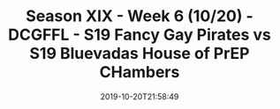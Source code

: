 ---
title: Season XIX - Week 6 (10/20) - DCGFFL - S19 Fancy Gay Pirates vs S19 Bluevadas
  House of PrEP CHambers
teams-score:
- team: _teams/carolina-blue.md
  score: 0
- team: _teams/royal.md
  score: 36
mvp: Rain
game-ball: Rain
sportsperson: Rain
season: 19
week: 6
date: '2019-10-20T21:58:49'
pageid: season-xix-week-6-10-20-7020-vs-7023
---